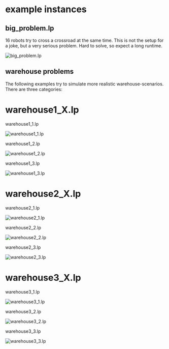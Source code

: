 # example instances

## big_problem.lp
16 robots try to cross a crossroad at the same time. This is not the setup for a joke, but a very serious problem. Hard to solve, so expect a long runtime.

![big_problem.lp](../images/big_problem.png)

## warehouse problems
The following examples try to simulate more realistic warehouse-scenarios. There are three categories:

# warehouse1_X.lp

warehouse1_1.lp

![warehouse1_1.lp](../images/warehouse1_1.png)

warehouse1_2.lp

![warehouse1_2.lp](../images/warehouse1_2.png)

warehouse1_3.lp

![warehouse1_3.lp](../images/warehouse1_3.png)

# warehouse2_X.lp

warehouse2_1.lp

![warehouse2_1.lp](../images/warehouse2_1.png)

warehouse2_2.lp

![warehouse2_2.lp](../images/warehouse2_2.png)

warehouse2_3.lp

![warehouse2_3.lp](../images/warehouse2_3.png)

# warehouse3_X.lp

warehouse3_1.lp

![warehouse3_1.lp](../images/warehouse3_1.png)

warehouse3_2.lp

![warehouse3_2.lp](../images/warehouse3_2.png)

warehouse3_3.lp

![warehouse3_3.lp](../images/warehouse3_3.png)
